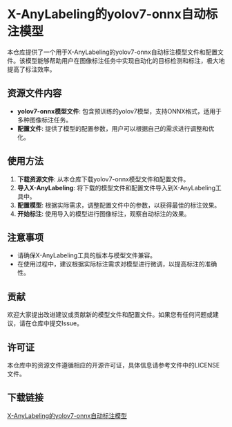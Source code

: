 # X-AnyLabeling的yolov7-onnx自动标注模型

本仓库提供了一个用于X-AnyLabeling的yolov7-onnx自动标注模型文件和配置文件。该模型能够帮助用户在图像标注任务中实现自动化的目标检测和标注，极大地提高了标注效率。

## 资源文件内容

- **yolov7-onnx模型文件**: 包含预训练的yolov7模型，支持ONNX格式，适用于多种图像标注任务。
- **配置文件**: 提供了模型的配置参数，用户可以根据自己的需求进行调整和优化。

## 使用方法

1. **下载资源文件**: 从本仓库下载yolov7-onnx模型文件和配置文件。
2. **导入X-AnyLabeling**: 将下载的模型文件和配置文件导入到X-AnyLabeling工具中。
3. **配置模型**: 根据实际需求，调整配置文件中的参数，以获得最佳的标注效果。
4. **开始标注**: 使用导入的模型进行图像标注，观察自动标注的效果。

## 注意事项

- 请确保X-AnyLabeling工具的版本与模型文件兼容。
- 在使用过程中，建议根据实际标注需求对模型进行微调，以提高标注的准确性。

## 贡献

欢迎大家提出改进建议或贡献新的模型文件和配置文件。如果您有任何问题或建议，请在仓库中提交Issue。

## 许可证

本仓库中的资源文件遵循相应的开源许可证，具体信息请参考文件中的LICENSE文件。

## 下载链接

[X-AnyLabeling的yolov7-onnx自动标注模型](https://pan.quark.cn/s/9992392648f8)